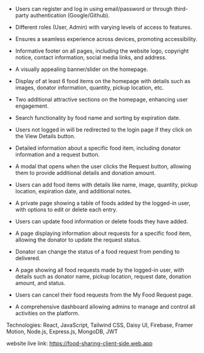 - Users can register and log in using email/password or through third-party authentication (Google/Github).

- Different roles (User, Admin) with varying levels of access to features.

- Ensures a seamless experience across devices, promoting accessibility.

- Informative footer on all pages, including the website logo, copyright notice, contact information, social media links, and address.

- A visually appealing banner/slider on the homepage.

- Display of at least 6 food items on the homepage with details such as images, donator information, quantity, pickup location, etc.

- Two additional attractive sections on the homepage, enhancing user engagement.

- Search functionality by food name and sorting by expiration date.

- Users not logged in will be redirected to the login page if they click on the View Details button.

- Detailed information about a specific food item, including donator information and a request button.

- A modal that opens when the user clicks the Request button, allowing them to provide additional details and donation amount.

- Users can add food items with details like name, image, quantity, pickup location, expiration date, and additional notes.

- A private page showing a table of foods added by the logged-in user, with options to edit or delete each entry.

- Users can update food information or delete foods they have added.

- A page displaying information about requests for a specific food item, allowing the donator to update the request status.

- Donator can change the status of a food request from pending to delivered.

- A page showing all food requests made by the logged-in user, with details such as donator name, pickup location, request date, donation amount, and status.

- Users can cancel their food requests from the My Food Request page.

- A comprehensive dashboard allowing admins to manage and control all activities on the platform.

Technologies: React, JavaScript, Tailwind CSS, Daisy UI, Firebase, Framer Motion, Node.js, Express.js, MongoDB, JWT

website live link: https://food-sharing-client-side.web.app

